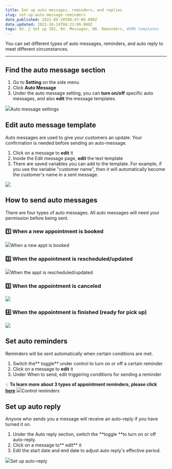 ```yaml
---
title: Set up auto messages, reminders, and replies
slug: set-up-auto-message-reminders
date_published: 2021-09-20T08:47:00.000Z
date_updated: 2022-10-24T08:23:09.000Z
tags: 02. 🌟 Set up 101, 04. Messages, 06. Reminders, #SMS templates
---
```


You can set different types of auto messages, reminders, and auto reply to meet different circumstances.

---

##  Find the auto message section

1. Go to **Setting** on the side menu
2. Click **Auto Message**
3. Under the auto message setting, you can **turn on/off** specific auto messages, and also **edit** the message templates.

![](__GHOST_URL__/content/images/2021/09/CleanShot-2021-09-13-at-14.17.16.png)Auto message settings
## Edit auto message template

Auto messages are used to give your customers an update. Your confirmation is needed before sending an auto-message.

1. Click on a message to **edit** it
2. Inside the Edit message page, **edit** the text template
3. There are saved variables you can add to the template. For example, if you use the variable "customer name", then it will automatically become the customer's name in a sent message. 

![](__GHOST_URL__/content/images/2021/09/CleanShot-2021-09-18-at-16.47.19.png)
## How to send auto messages

There are four types of auto messages. All auto messages will need your permission before being sent.

### 1️⃣ When a new appointment is booked
![](__GHOST_URL__/content/images/2021/08/new-appt-is-booked.gif)When a new appt is booked
### 2️⃣ When the appointment is rescheduled/updated
![](__GHOST_URL__/content/images/2021/08/when-appt-is-updated.gif)When the appt is rescheduled/updated
### 3️⃣ When the appointment is canceled
![](__GHOST_URL__/content/images/2021/08/when-the-appt-was-canceled.gif)
### 4️⃣ When the appointment is finished (ready for pick up)
![](__GHOST_URL__/content/images/2021/08/ready-for-pick-up.gif)
## Set auto reminders

Reminders will be sent automatically when certain conditions are met.

1. Switch the** toggle** under control to turn on or off a certain reminder
2. Click on a message to **edit** it
3. Under When to send, edit triggering conditions for sending a reminder

💡 **To learn more about 3 types of appointment reminders, please click [here](__GHOST_URL__/appointment-reminder-1st-2nd/)**
![](__GHOST_URL__/content/images/2021/09/Screenshot-17.39.04.png)Control reminders
## Set up auto reply

Anyone who sends you a message will receive an auto-reply if you have turned it on.

1. Under the Auto reply section, switch the **toggle **to turn on or off auto-reply.
2. Click on a message to** edit** it
3. Edit the start date and end date to adjust auto reply's effective period.

![](__GHOST_URL__/content/images/2021/09/Screenshot-17.45.52.png)Set up auto-reply
